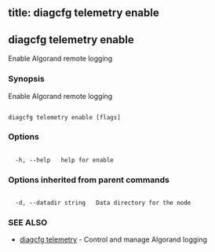title: diagcfg telemetry enable
---
## diagcfg telemetry enable



Enable Algorand remote logging



### Synopsis



Enable Algorand remote logging



```

diagcfg telemetry enable [flags]

```



### Options



```

  -h, --help   help for enable

```



### Options inherited from parent commands



```

  -d, --datadir string   Data directory for the node

```



### SEE ALSO



* [diagcfg telemetry](../../telemetry/telemetry/)	 - Control and manage Algorand logging



